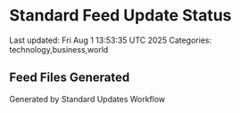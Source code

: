 # Standard Feed Update Status
Last updated: Fri Aug  1 13:53:35 UTC 2025
Categories: technology,business,world

## Feed Files Generated

Generated by Standard Updates Workflow

